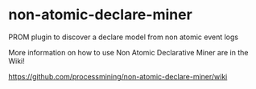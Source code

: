 non-atomic-declare-miner
========================

PROM plugin to discover a declare model from non atomic event logs

More information on how to use Non Atomic Declarative Miner are in the Wiki!

https://github.com/processmining/non-atomic-declare-miner/wiki
